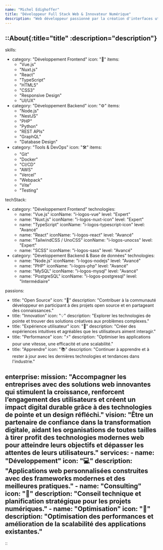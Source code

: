 ```yaml
---
name: "Michel Edighoffer"
title: "Développeur Full Stack Web & Innovateur Numérique"
description: "Web développeur passionné par la création d'interfaces utilisateur modernes et réactives. Expert en développement web avec une expertise en HTML, CSS et JavaScript."
---
```


::About{:title="title" :description="description"}
---
skills:
  - category: "Développement Frontend"
    icon: "🎨"
    items: 
      - "Vue.js"
      - "Nuxt.js"
      - "React"
      - "TypeScript"
      - "HTML5"
      - "CSS3"
      - "Responsive Design"
      - "UI/UX"
  - category: "Développement Backend"
    icon: "⚙️"
    items: 
      - "Node.js"
      - "NestJS"
      - "PHP"
      - "Python"
      - "REST APIs"
      - "GraphQL"
      - "Database Design"
  - category: "Tools & DevOps"
    icon: "🛠️"
    items: 
      - "Git"
      - "Docker"
      - "CI/CD"
      - "AWS"
      - "Vercel"
      - "Webpack"
      - "Vite"
      - "Testing"

techStack:
  - category: "Développement Frontend"
    technologies:
      - name: "Vue.js"
        iconName: "i-logos-vue"
        level: "Expert" 
      - name: "Nuxt.js"
        iconName: "i-logos-nuxt-icon"
        level: "Expert" 
      - name: "TypeScript"
        iconName: "i-logos-typescript-icon"
        level: "Avancé" 
      - name: "React"
        iconName: "i-logos-react"
        level: "Avancé" 
      - name: "TailwindCSS / UnoCSS"
        iconName: "i-logos-unocss"
        level: "Expert" 
      - name: "SCSS"
        iconName: "i-logos-sass"
        level: "Avancé" 
  - category: "Développement Backend & Base de données"
    technologies:
      - name: "Node.js"
        iconName: "i-logos-nodejs"
        level: "Avancé" 
      - name: "PHP"
        iconName: "i-logos-php"
        level: "Avancé" 
      - name: "MySQL"
        iconName: "i-logos-mysql"
        level: "Avancé" 
      - name: "PostgreSQL"
        iconName: "i-logos-postgresql"
        level: "Intermédiaire" 

passions:
  - title: "Open Source"
    icon: "🌟"
    description: "Contribuer à la communauté développeur en participant à des projets open source et en partageant des connaissances."
  - title: "Innovation"
    icon: "💡"
    description: "Explorer les technologies de pointe et trouver des solutions créatives aux problèmes complexes."
  - title: "Expérience utilisateur"
    icon: "👥"
    description: "Créer des expériences intuitives et agréables que les utilisateurs aiment interagir."
  - title: "Performance"
    icon: "⚡"
    description: "Optimiser les applications pour une vitesse, une efficacité et une scalabilité."
  - title: "Apprendre"
    icon: "📚"
    description: "Continuer à apprendre et à rester à jour avec les dernières technologies et tendances dans l'industrie."

enterprise:
  mission: "Accompagner les entreprises avec des solutions web innovantes qui stimulent la croissance, renforcent l’engagement des utilisateurs et créent un impact digital durable grâce à des technologies de pointe et un design réfléchi."
  vision: "Être un partenaire de confiance dans la transformation digitale, aidant les organisations de toutes tailles à tirer profit des technologies modernes web pour atteindre leurs objectifs et dépasser les attentes de leurs utilisateurs."
  services:
    - name: "Développement"
      icon: "💻"
      description: "Applications web personnalisées construites avec des frameworks modernes et des meilleures pratiques."
    - name: "Consulting"
      icon: "🎯"
      description: "Conseil technique et planification stratégique pour les projets numériques."
    - name: "Optimisation"
      icon: "🚀"
      description: "Optimisation des performances et amélioration de la scalabilité des applications existantes."
---
::